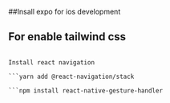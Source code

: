 ##Insall expo for ios development

## For enable tailwind css

 ```npm i tailwindcss-react-native 

 Install react navigation

 ```yarn add @react-navigation/stack

 ```npm install react-native-gesture-handler